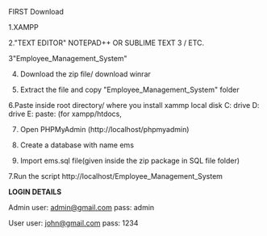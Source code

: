 FIRST Download

1.XAMPP

2."TEXT EDITOR" NOTEPAD++ OR SUBLIME TEXT 3 / ETC.

3"Employee_Management_System"

4. Download the zip file/ download winrar

5. Extract the file and copy "Employee_Management_System" folder

6.Paste inside root directory/ where you install xammp local disk C: drive D: drive E: paste: (for xampp/htdocs, 

7. Open PHPMyAdmin (http://localhost/phpmyadmin)

8. Create a database with name ems

6. Import ems.sql file(given inside the zip package in SQL file folder)

7.Run the script http://localhost/Employee_Management_System


**LOGIN DETAILS** 

Admin
user: admin@gmail.com
pass: admin

User
user: john@gmail.com
pass: 1234
